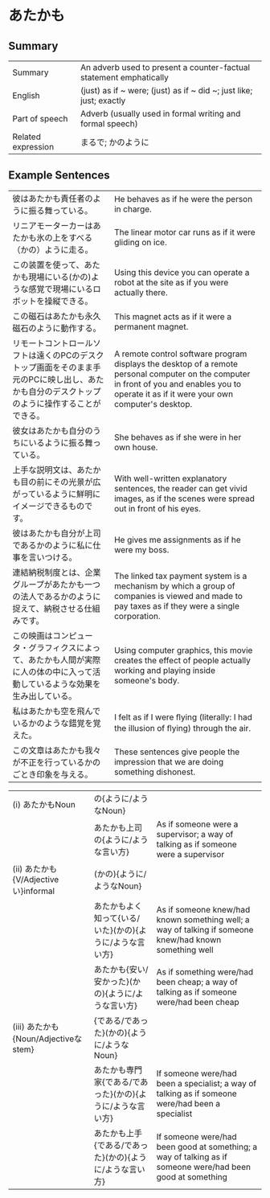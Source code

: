 # あたかも

## Summary

<table><tr>   <td>Summary</td>   <td>An adverb used to present a counter-factual statement emphatically</td></tr><tr>   <td>English</td>   <td>(just) as if ~ were; (just) as if ~ did ~; just like; just; exactly</td></tr><tr>   <td>Part of speech</td>   <td>Adverb (usually used in formal writing and formal speech)</td></tr><tr>   <td>Related expression</td>   <td>まるで; かのように</td></tr></table>

## Example Sentences

<table><tr>   <td>彼はあたかも責任者のように振る舞っている。</td>   <td>He behaves as if he were the person in charge.</td></tr><tr>   <td>リニアモーターカーはあたかも氷の上をすべる（かの）ように走る。</td>   <td>The linear motor car runs as if it were gliding on ice.</td></tr><tr>   <td>この装置を使って、あたかも現場にいる(かの)ような感覚で現場にいるロボットを操縦できる。</td>   <td>Using this device you can operate a robot at the site as if you were actually there.</td></tr><tr>   <td>この磁石はあたかも永久磁石のように動作する。</td>   <td>This magnet acts as if it were a permanent magnet.</td></tr><tr>   <td>リモートコントロールソフトは遠くのPCのデスクトップ画面をそのまま手元のPCに映し出し、あたかも自分のデスクトップのように操作することができる。</td>   <td>A remote control software program displays the desktop of a remote personal computer on the computer in front of you and enables you to operate it as if it were your own computer's desktop.</td></tr><tr>   <td>彼女はあたかも自分のうちにいるように振る舞っている。</td>   <td>She behaves as if she were in her own house.</td></tr><tr>   <td>上手な説明文は、あたかも目の前にその光景が広がっているように鮮明にイメージできるものです。</td>   <td>With well-written explanatory sentences, the reader can get vivid images, as if the scenes were spread out in front of his eyes.</td></tr><tr>   <td>彼はあたかも自分が上司であるかのように私に仕事を言いつける。</td>   <td>He gives me assignments as if he were my boss.</td></tr><tr>   <td>連結納税制度とは、企業グループがあたかも一つの法人であるかのように捉えて、納税させる仕組みです。</td>   <td>The linked tax payment system is a mechanism by which a group of companies is viewed and made to pay taxes as if they were a single corporation.</td></tr><tr>   <td>この映画はコンピュータ・グラフィクスによって、あたかも人間が実際に人の体の中に入って活動しているような効果を生み出している。</td>   <td>Using computer graphics, this movie creates the effect of people actually working and playing inside someone's body.</td></tr><tr>   <td>私はあたかも空を飛んでいるかのような錯覚を覚えた。</td>   <td>I felt as if I were ﬂying (literally: I had the illusion of ﬂying) through the air.</td></tr><tr>   <td>この文章はあたかも我々が不正を行っているかのごとき印象を与える。</td>   <td>These sentences give people the impression that we are doing something dishonest.</td></tr></table>

<table class="table"><tbody><tr class="tr head"><td class="td"><span class="numbers">(i)</span> <span class="concept">あたかも</span><span class="bold">Noun</span></td><td class="td"><span>の{ように/ようなNoun}</span><span class="concept"></span></td><td class="td"></td></tr><tr class="tr"><td class="td"></td><td class="td"><span class="concept">あたかも</span><span>上司の{ように/ような言い方}</span></td><td class="td"><span>As if someone were a supervisor; a way of talking as if someone were a supervisor</span></td></tr><tr class="tr head"><td class="td"><span class="numbers">(ii)</span> <span class="concept">あたかも</span><span class="bold">{V/Adjectiveい}informal</span></td><td class="td"><span class="concept"></span><span>(かの){ように/ようなNoun}</span></td><td class="td"></td></tr><tr class="tr"><td class="td"></td><td class="td"><span class="concept">あたかも</span><span>よく知って{いる/ いた}(かの){ように/ような言い方}</span></td><td class="td"><span>As if someone knew/had known something well; a way of talking if someone knew/had known something well</span></td></tr><tr class="tr"><td class="td"></td><td class="td"><span class="concept">あたかも</span><span>{安い/安かった}(かの){ように/ような言い方}</span></td><td class="td"><span>As if something were/had been cheap; a way of talking as if someone were/had been cheap</span></td></tr><tr class="tr head"><td class="td"><span class="numbers">(iii)</span> <span class="concept">あたかも</span><span class="bold">{Noun/Adjectiveな stem}</span></td><td class="td"><span>{である/であった}(かの){ように/ようなNoun}</span><span class="concept"></span></td><td class="td"></td></tr><tr class="tr"><td class="td"></td><td class="td"><span class="concept">あたかも</span><span>専門家{である/であった}(かの){ように/ような言い方}</span></td><td class="td"><span>If someone were/had been a specialist; a way of talking as if someone were/had been a specialist</span></td></tr><tr class="tr"><td class="td"></td><td class="td"><span class="concept">あたかも</span><span>上手{である/であった}(かの){ように/ような言い方}</span></td><td class="td"><span>If someone were/had been good at something; a way of talking as if someone were/had been good at something</span></td></tr></tbody></table>

